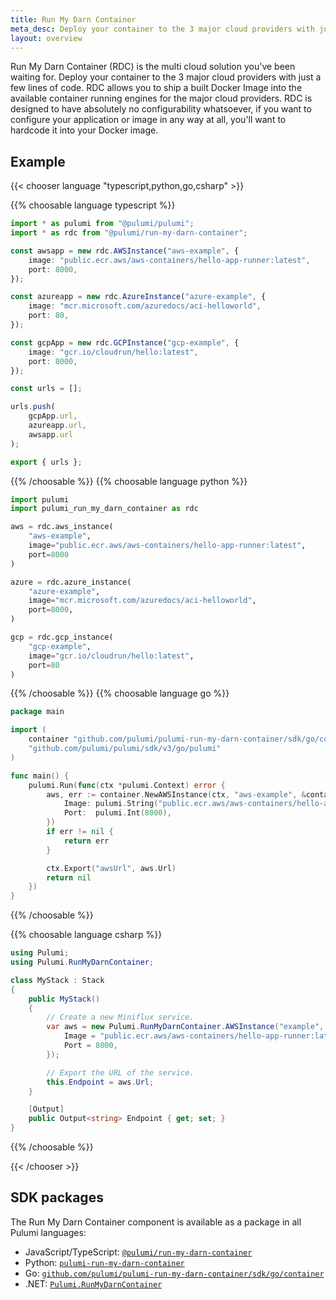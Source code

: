 ```yaml
---
title: Run My Darn Container
meta_desc: Deploy your container to the 3 major cloud providers with just a few lines of code.
layout: overview
---
```


Run My Darn Container (RDC) is the multi cloud solution you've been waiting for. Deploy your container to the 3 major cloud providers with just a few lines of code. RDC allows you to ship a built Docker Image into the available container running engines for the major cloud providers. RDC is designed to have absolutely no configurability whatsoever, if you want to configure your application or image in any way at all, you'll want to hardcode it into your Docker image.

## Example

{{< chooser language "typescript,python,go,csharp" >}}

{{% choosable language typescript %}}

```typescript
import * as pulumi from "@pulumi/pulumi";
import * as rdc from "@pulumi/run-my-darn-container";

const awsapp = new rdc.AWSInstance("aws-example", {
    image: "public.ecr.aws/aws-containers/hello-app-runner:latest",
    port: 8000,
});

const azureapp = new rdc.AzureInstance("azure-example", {
    image: "mcr.microsoft.com/azuredocs/aci-helloworld",
    port: 80,
});

const gcpApp = new rdc.GCPInstance("gcp-example", {
    image: "gcr.io/cloudrun/hello:latest",
    port: 8000,
});

const urls = [];

urls.push(
    gcpApp.url,
    azureapp.url,
    awsapp.url
);

export { urls };
```

{{% /choosable %}}
{{% choosable language python %}}

```py
import pulumi
import pulumi_run_my_darn_container as rdc

aws = rdc.aws_instance(
    "aws-example",
    image="public.ecr.aws/aws-containers/hello-app-runner:latest",
    port=8000
)

azure = rdc.azure_instance(
    "azure-example",
    image="mcr.microsoft.com/azuredocs/aci-helloworld",
    port=8000,
)

gcp = rdc.gcp_instance(
    "gcp-example",
    image="gcr.io/cloudrun/hello:latest",
    port=80
)
```

{{% /choosable %}}
{{% choosable language go %}}

```go
package main

import (
	container "github.com/pulumi/pulumi-run-my-darn-container/sdk/go/container"
	"github.com/pulumi/pulumi/sdk/v3/go/pulumi"
)

func main() {
	pulumi.Run(func(ctx *pulumi.Context) error {
		aws, err := container.NewAWSInstance(ctx, "aws-example", &container.AWSInstanceArgs{
			Image: pulumi.String("public.ecr.aws/aws-containers/hello-app-runner:latest"),
			Port:  pulumi.Int(8000),
		})
		if err != nil {
			return err
		}

		ctx.Export("awsUrl", aws.Url)
		return nil
	})
}
```

{{% /choosable %}}

{{% choosable language csharp %}}

```csharp
using Pulumi;
using Pulumi.RunMyDarnContainer;

class MyStack : Stack
{
    public MyStack()
    {
        // Create a new Miniflux service.
        var aws = new Pulumi.RunMyDarnContainer.AWSInstance("example", new Pulumi.RunMyDarnContainer.AWSInstanceArgs{
            Image = "public.ecr.aws/aws-containers/hello-app-runner:latest",
			Port = 8000,
        });

        // Export the URL of the service.
        this.Endpoint = aws.Url;
    }

    [Output]
    public Output<string> Endpoint { get; set; }
}
```

{{% /choosable %}}

{{< /chooser >}}

## SDK packages

The Run My Darn Container component is available as a package in all Pulumi languages:

* JavaScript/TypeScript: [`@pulumi/run-my-darn-container`](https://www.npmjs.com/package/@pulumi/aws-miniflux)
* Python: [`pulumi-run-my-darn-container`](https://pypi.org/project/pulumi-aws-miniflux/)
* Go: [`github.com/pulumi/pulumi-run-my-darn-container/sdk/go/container`](github.com/pulumi/pulumi-run-my-darn-container)
* .NET: [`Pulumi.RunMyDarnContainer`](https://www.nuget.org/packages/Pulumi.RunMyDarnContainer)
